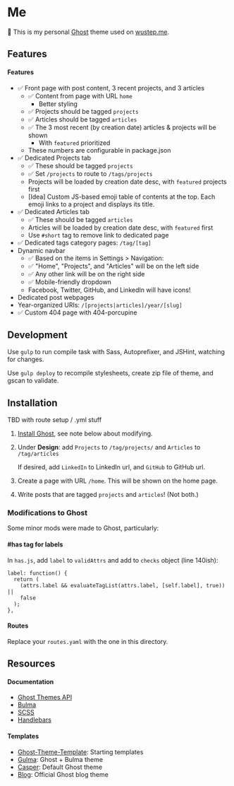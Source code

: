# Me

👻 This is my personal [Ghost](https://ghost.org) theme used on [wustep.me](https://wustep.me).

## Features

#### Features

- ✅ Front page with post content, 3 recent projects, and 3 articles
  - ✅ Content from page with URL `home`
    - Better styling
  - ✅ Projects should be tagged `projects`
  - ✅ Articles should be tagged `articles`
  - ✅ The 3 most recent (by creation date) articles & projects will be shown
    - With `featured` prioritized
  - These numbers are configurable in package.json
- ✅ Dedicated Projects tab
  - ✅ These should be tagged `projects`
  - ✅ Set `/projects` to route to `/tags/projects`
  - Projects will be loaded by creation date desc, with `featured` projects first
  - [Idea] Custom JS-based emoji table of contents at the top. Each emoji links to a project and displays its title.
- ✅ Dedicated Articles tab
  - ✅ These should be tagged `articles`
  - Articles will be loaded by creation date desc, with `featured` first
  - Use `#short` tag to remove link to dedicated page
- ✅ Dedicated tags category pages: `/tag/[tag]`
- Dynamic navbar
  - ✅ Based on the items in Settings > Navigation:
  - ✅ "Home", "Projects", and "Articles" will be on the left side
  - ✅ Any other link will be on the right side
  - ✅ Mobile-friendly dropdown
  - Facebook, Twitter, GitHub, and LinkedIn will have icons!
- Dedicated post webpages
- Year-organized URIs: `/[projects|articles]/year/[slug]`
- ✅ Custom 404 page with 404-porcupine

## Development

Use `gulp` to run compile task with Sass, Autoprefixer, and JSHint, watching for changes.

Use `gulp deploy` to recompile stylesheets, create zip file of theme, and gscan to validate.

## Installation

TBD with route setup / .yml stuff

1. [Install Ghost](https://docs.ghost.org/setup/), see note below about modifying.
2. Under **Design**: add `Projects` to `/tag/projects/` and `Articles` to `/tag/articles`

   If desired, add `LinkedIn` to LinkedIn url, and `GitHub` to GitHub url.

3. Create a page with URL `/home`. This will be shown on the home page.
4. Write posts that are tagged `projects` and `articles`! (Not both.)

### Modifications to Ghost

Some minor mods were made to Ghost, particularly:

#### \#has tag for labels

In `has.js`, add `label` to `validAttrs` and add to `checks` object (line 140ish):

```
label: function() {
  return (
    (attrs.label && evaluateTagList(attrs.label, [self.label], true)) ||
    false
  );
},
```

#### Routes

Replace your `routes.yaml` with the one in this directory.

## Resources

#### Documentation

- [Ghost Themes API](https://docs.ghost.org/api/handlebars-themes/)
- [Bulma](https://bulma.io/)
- [SCSS](https://sass-lang.com/guide)
- [Handlebars](https://handlebarsjs.com/)

#### Templates

- [Ghost-Theme-Template](https://github.com/thoughtbot/ghost-theme-template): Starting templates
- [Gulma](https://github.com/simply-fiete/Gulma): Ghost + Bulma theme
- [Casper](https://github.com/TryGhost/Casper): Default Ghost theme
- [Blog](https://github.com/TryGhost/Blog): Official Ghost blog theme
